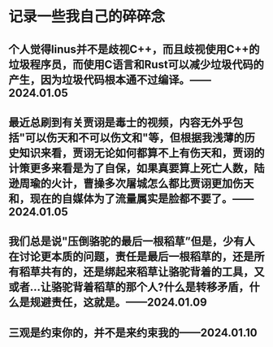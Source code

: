 # 记录一些我自己的碎碎念
## 个人觉得linus并不是歧视C++，而且歧视使用C++的垃圾程序员，而使用C语言和Rust可以减少垃圾代码的产生，因为垃圾代码根本通不过编译。——2024.01.05
## 最近总刷到有关贾诩是毒士的视频，内容无外乎包括"可以伤天和不可以伤文和"等，但根据我浅薄的历史知识来看，贾诩无论如何都算不上有伤天和，贾诩的计策更多来看是为了自保，如果真要算上死亡人数，陆逊周瑜的火计，曹操多次屠城怎么都比贾诩更加伤天和，现在的自媒体为了流量属实是脸都不要了。——2024.01.05
## 我们总是说"压倒骆驼的最后一根稻草”但是，少有人在讨论更本质的问题，责任是最后一根稻草的，还是所有稻草共有的，还是绑起来稻草让骆驼背着的工具，又或者...让骆驼背着稻草的那个人?什么是转移矛盾，什么是规避责任，这就是。——2024.01.09
## 三观是约束你的，并不是来约束我的——2024.01.10